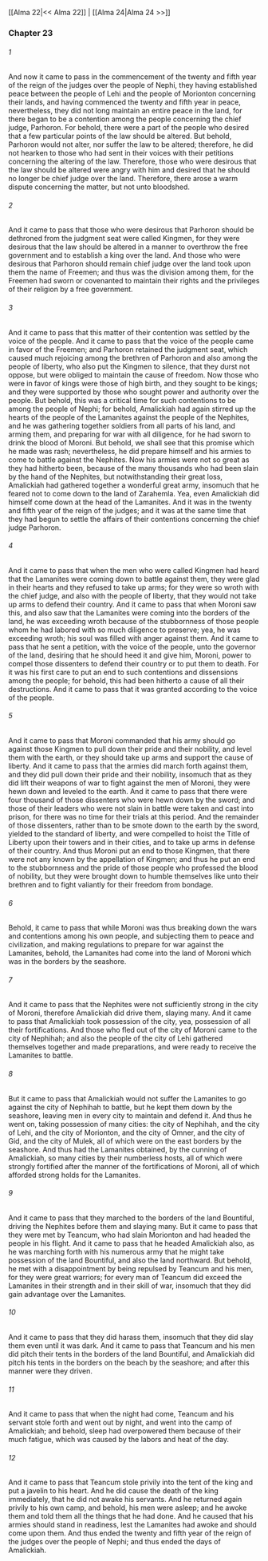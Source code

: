 [[Alma 22|<< Alma 22]]  |  [[Alma 24|Alma 24 >>]]

### Chapter 23
###### 1
And now it came to pass in the commencement of the twenty and fifth year of the reign of the judges over the people of Nephi, they having established peace between the people of Lehi and the people of Morionton concerning their lands, and having commenced the twenty and fifth year in peace, nevertheless, they did not long maintain an entire peace in the land, for there began to be a contention among the people concerning the chief judge, Parhoron. For behold, there were a part of the people who desired that a few particular points of the law should be altered. But behold, Parhoron would not alter, nor suffer the law to be altered; therefore, he did not hearken to those who had sent in their voices with their petitions concerning the altering of the law. Therefore, those who were desirous that the law should be altered were angry with him and desired that he should no longer be chief judge over the land. Therefore, there arose a warm dispute concerning the matter, but not unto bloodshed.

###### 2
And it came to pass that those who were desirous that Parhoron should be dethroned from the judgment seat were called Kingmen, for they were desirous that the law should be altered in a manner to overthrow the free government and to establish a king over the land. And those who were desirous that Parhoron should remain chief judge over the land took upon them the name of Freemen; and thus was the division among them, for the Freemen had sworn or covenanted to maintain their rights and the privileges of their religion by a free government.

###### 3
And it came to pass that this matter of their contention was settled by the voice of the people. And it came to pass that the voice of the people came in favor of the Freemen; and Parhoron retained the judgment seat, which caused much rejoicing among the brethren of Parhoron and also among the people of liberty, who also put the Kingmen to silence, that they durst not oppose, but were obliged to maintain the cause of freedom. Now those who were in favor of kings were those of high birth, and they sought to be kings; and they were supported by those who sought power and authority over the people. But behold, this was a critical time for such contentions to be among the people of Nephi; for behold, Amalickiah had again stirred up the hearts of the people of the Lamanites against the people of the Nephites, and he was gathering together soldiers from all parts of his land, and arming them, and preparing for war with all diligence, for he had sworn to drink the blood of Moroni. But behold, we shall see that this promise which he made was rash; nevertheless, he did prepare himself and his armies to come to battle against the Nephites. Now his armies were not so great as they had hitherto been, because of the many thousands who had been slain by the hand of the Nephites, but notwithstanding their great loss, Amalickiah had gathered together a wonderful great army, insomuch that he feared not to come down to the land of Zarahemla. Yea, even Amalickiah did himself come down at the head of the Lamanites. And it was in the twenty and fifth year of the reign of the judges; and it was at the same time that they had begun to settle the affairs of their contentions concerning the chief judge Parhoron.

###### 4
And it came to pass that when the men who were called Kingmen had heard that the Lamanites were coming down to battle against them, they were glad in their hearts and they refused to take up arms; for they were so wroth with the chief judge, and also with the people of liberty, that they would not take up arms to defend their country. And it came to pass that when Moroni saw this, and also saw that the Lamanites were coming into the borders of the land, he was exceeding wroth because of the stubbornness of those people whom he had labored with so much diligence to preserve; yea, he was exceeding wroth; his soul was filled with anger against them. And it came to pass that he sent a petition, with the voice of the people, unto the governor of the land, desiring that he should heed it and give him, Moroni, power to compel those dissenters to defend their country or to put them to death. For it was his first care to put an end to such contentions and dissensions among the people; for behold, this had been hitherto a cause of all their destructions. And it came to pass that it was granted according to the voice of the people.

###### 5
And it came to pass that Moroni commanded that his army should go against those Kingmen to pull down their pride and their nobility, and level them with the earth, or they should take up arms and support the cause of liberty. And it came to pass that the armies did march forth against them, and they did pull down their pride and their nobility, insomuch that as they did lift their weapons of war to fight against the men of Moroni, they were hewn down and leveled to the earth. And it came to pass that there were four thousand of those dissenters who were hewn down by the sword; and those of their leaders who were not slain in battle were taken and cast into prison, for there was no time for their trials at this period. And the remainder of those dissenters, rather than to be smote down to the earth by the sword, yielded to the standard of liberty, and were compelled to hoist the Title of Liberty upon their towers and in their cities, and to take up arms in defense of their country. And thus Moroni put an end to those Kingmen, that there were not any known by the appellation of Kingmen; and thus he put an end to the stubbornness and the pride of those people who professed the blood of nobility, but they were brought down to humble themselves like unto their brethren and to fight valiantly for their freedom from bondage.

###### 6
Behold, it came to pass that while Moroni was thus breaking down the wars and contentions among his own people, and subjecting them to peace and civilization, and making regulations to prepare for war against the Lamanites, behold, the Lamanites had come into the land of Moroni which was in the borders by the seashore.

###### 7
And it came to pass that the Nephites were not sufficiently strong in the city of Moroni, therefore Amalickiah did drive them, slaying many. And it came to pass that Amalickiah took possession of the city, yea, possession of all their fortifications. And those who fled out of the city of Moroni came to the city of Nephihah; and also the people of the city of Lehi gathered themselves together and made preparations, and were ready to receive the Lamanites to battle.

###### 8
But it came to pass that Amalickiah would not suffer the Lamanites to go against the city of Nephihah to battle, but he kept them down by the seashore, leaving men in every city to maintain and defend it. And thus he went on, taking possession of many cities: the city of Nephihah, and the city of Lehi, and the city of Morionton, and the city of Omner, and the city of Gid, and the city of Mulek, all of which were on the east borders by the seashore. And thus had the Lamanites obtained, by the cunning of Amalickiah, so many cities by their numberless hosts, all of which were strongly fortified after the manner of the fortifications of Moroni, all of which afforded strong holds for the Lamanites.

###### 9
And it came to pass that they marched to the borders of the land Bountiful, driving the Nephites before them and slaying many. But it came to pass that they were met by Teancum, who had slain Morionton and had headed the people in his flight. And it came to pass that he headed Amalickiah also, as he was marching forth with his numerous army that he might take possession of the land Bountiful, and also the land northward. But behold, he met with a disappointment by being repulsed by Teancum and his men, for they were great warriors; for every man of Teancum did exceed the Lamanites in their strength and in their skill of war, insomuch that they did gain advantage over the Lamanites.

###### 10
And it came to pass that they did harass them, insomuch that they did slay them even until it was dark. And it came to pass that Teancum and his men did pitch their tents in the borders of the land Bountiful, and Amalickiah did pitch his tents in the borders on the beach by the seashore; and after this manner were they driven.

###### 11
And it came to pass that when the night had come, Teancum and his servant stole forth and went out by night, and went into the camp of Amalickiah; and behold, sleep had overpowered them because of their much fatigue, which was caused by the labors and heat of the day.

###### 12
And it came to pass that Teancum stole privily into the tent of the king and put a javelin to his heart. And he did cause the death of the king immediately, that he did not awake his servants. And he returned again privily to his own camp, and behold, his men were asleep; and he awoke them and told them all the things that he had done. And he caused that his armies should stand in readiness, lest the Lamanites had awoke and should come upon them. And thus ended the twenty and fifth year of the reign of the judges over the people of Nephi; and thus ended the days of Amalickiah.